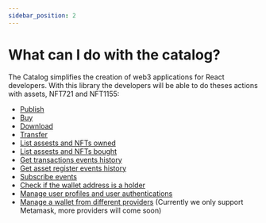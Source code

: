 ```yaml
---
sidebar_position: 2
---
```


# What can I do with the catalog?

The Catalog simplifies the creation of web3 applications for React developers. With this library the developers will be able to do theses actions with assets, NFT721 and NFT1155:

* [Publish](https://nvm-docs.nevermined.io/docs/tutorials/assets#how-to-create-an-nft-erc1155)
* [Buy](https://nvm-docs.nevermined.io/docs/tutorials/assets#how-to-consume-an-nft-erc1155)
* [Download](https://nvm-docs.nevermined.io/docs/tutorials/assets#how-to-consume-an-nft-erc1155)
* [Transfer](https://nvm-docs.nevermined.io/docs/catalog/core/API/interfaces/AssetsModule#transfer)
* [List assests and NFTs owned](https://nvm-docs.nevermined.io/docs/catalog/core/API/modules/AccountService#useaccountreleases)
* [List assests and NFTs bought](https://nvm-docs.nevermined.io/docs/catalog/core/API/modules/AccountService#useaccountcollection)
* [Get transactions events history](https://nvm-docs.nevermined.io/docs/catalog/core/API/modules/EventService#gettransfers)
* [Get asset register events history](https://nvm-docs.nevermined.io/docs/catalog/core/API/modules/EventService#gettransfers)
* [Subscribe events](https://nvm-docs.nevermined.io/docs/catalog/core/API/modules/SubscribeService)
* [Check if the wallet address is a holder](https://nvm-docs.nevermined.io/docs/catalog/core/API/modules/AccountService#useisnft1155holder)
* [Manage user profiles and user authentications](https://nvm-docs.nevermined.io/docs/catalog/core/API/modules/AccountService#useisnft1155holder)
* [Manage a wallet from different providers](https://nvm-docs.nevermined.io/docs/catalog/providers/API/modules/MetaMask#walletprovider) (Currently we only support Metamask, more providers will come soon)